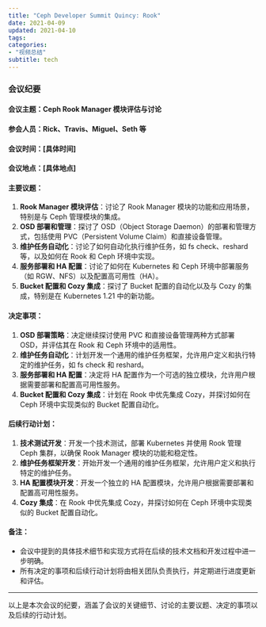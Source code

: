 ```yaml
---
title: "Ceph Developer Summit Quincy: Rook"
date: 2021-04-09
updated: 2021-04-10
tags:
categories:
- "视频总结"
subtitle: tech
---
```



### 会议纪要

#### 会议主题：Ceph Rook Manager 模块评估与讨论

#### 参会人员：Rick、Travis、Miguel、Seth 等

#### 会议时间：[具体时间]

#### 会议地点：[具体地点]

#### 主要议题：
1. **Rook Manager 模块评估**：讨论了 Rook Manager 模块的功能和应用场景，特别是与 Ceph 管理模块的集成。
2. **OSD 部署和管理**：探讨了 OSD（Object Storage Daemon）的部署和管理方式，包括使用 PVC（Persistent Volume Claim）和直接设备管理。
3. **维护任务自动化**：讨论了如何自动化执行维护任务，如 fs check、reshard 等，以及如何在 Rook 和 Ceph 环境中实现。
4. **服务部署和 HA 配置**：讨论了如何在 Kubernetes 和 Ceph 环境中部署服务（如 RGW、NFS）以及配置高可用性（HA）。
5. **Bucket 配置和 Cozy 集成**：探讨了 Bucket 配置的自动化以及与 Cozy 的集成，特别是在 Kubernetes 1.21 中的新功能。

#### 决定事项：
1. **OSD 部署策略**：决定继续探讨使用 PVC 和直接设备管理两种方式部署 OSD，并评估其在 Rook 和 Ceph 环境中的适用性。
2. **维护任务自动化**：计划开发一个通用的维护任务框架，允许用户定义和执行特定的维护任务，如 fs check 和 reshard。
3. **服务部署和 HA 配置**：决定将 HA 配置作为一个可选的独立模块，允许用户根据需要部署和配置高可用性服务。
4. **Bucket 配置和 Cozy 集成**：计划在 Rook 中优先集成 Cozy，并探讨如何在 Ceph 环境中实现类似的 Bucket 配置自动化。

#### 后续行动计划：
1. **技术测试开发**：开发一个技术测试，部署 Kubernetes 并使用 Rook 管理 Ceph 集群，以确保 Rook Manager 模块的功能和稳定性。
2. **维护任务框架开发**：开始开发一个通用的维护任务框架，允许用户定义和执行特定的维护任务。
3. **HA 配置模块开发**：开发一个独立的 HA 配置模块，允许用户根据需要部署和配置高可用性服务。
4. **Cozy 集成**：在 Rook 中优先集成 Cozy，并探讨如何在 Ceph 环境中实现类似的 Bucket 配置自动化。

#### 备注：
- 会议中提到的具体技术细节和实现方式将在后续的技术文档和开发过程中进一步明确。
- 所有决定的事项和后续行动计划将由相关团队负责执行，并定期进行进度更新和评估。

---

以上是本次会议的纪要，涵盖了会议的关键细节、讨论的主要议题、决定的事项以及后续的行动计划。